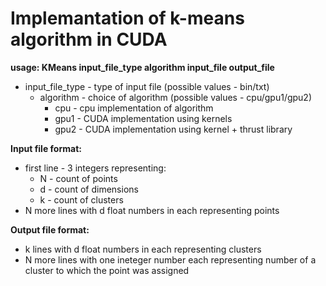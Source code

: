 # Implemantation of k-means algorithm in CUDA
**usage: KMeans input_file_type algorithm input_file output_file**
- input_file_type - type of input file (possible values - bin/txt)
  - algorithm - choice of algorithm (possible values - cpu/gpu1/gpu2)
    - cpu - cpu implementation of algorithm
    - gpu1 - CUDA implementation using kernels
    - gpu2 - CUDA implementation using kernel + thrust library

**Input file format:**
- first line - 3 integers representing:
  - N - count of points
  - d - count of dimensions
  - k - count of clusters
- N more lines with d float numbers in each representing points

**Output file format:**
- k lines with d float numbers in each representing clusters
- N more lines with one ineteger number each representing number of a cluster
to which the point was assigned
